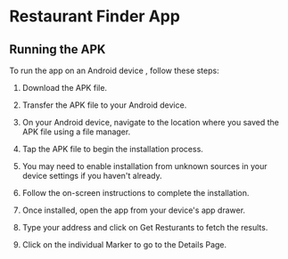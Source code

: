 # Restaurant Finder App

## Running the APK

To run the app on an Android device , follow these steps:

1. Download the APK file.

2. Transfer the APK file to your Android device.

3. On your Android device, navigate to the location where you saved the APK file using a file manager.

4. Tap the APK file to begin the installation process.

5. You may need to enable installation from unknown sources in your device settings if you haven't already.

6. Follow the on-screen instructions to complete the installation.

7. Once installed, open the app from your device's app drawer.

8. Type your address and click on Get Resturants to fetch the results.
9.  Click on the individual Marker to go to the Details Page.
